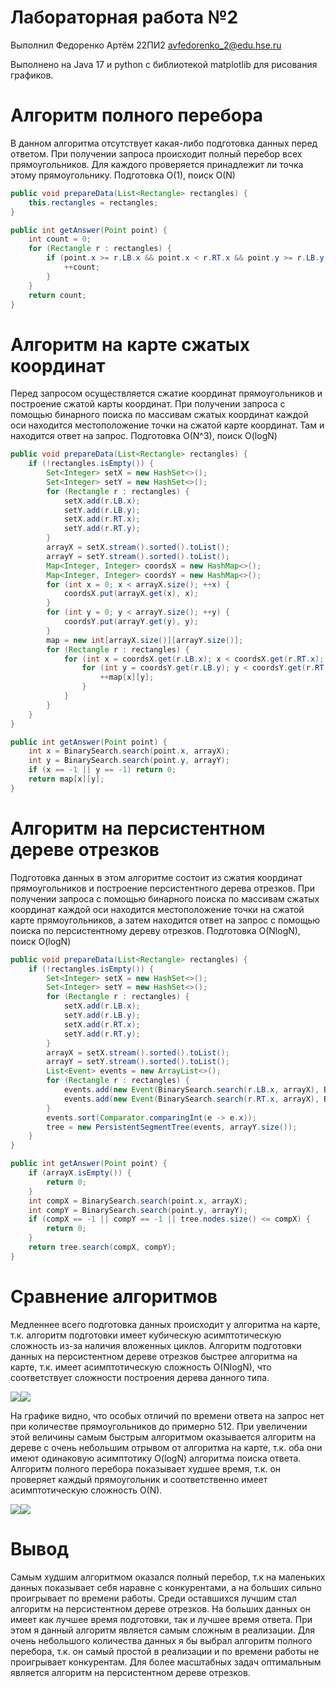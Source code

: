 # Лабораторная работа №2
Выполнил Федоренко Артём 22ПИ2 avfedorenko_2@edu.hse.ru

Выполнено на Java 17 и python с библиотекой matplotlib для рисования графиков.

# Алгоритм полного перебора
В данном алгоритма отсутствует какая-либо подготовка данных перед ответом. При получении запроса происходит полный перебор всех прямоугольников. Для каждого проверяется принадлежит ли точка этому прямоугольнику.
Подготовка O(1), поиск O(N)
```java
public void prepareData(List<Rectangle> rectangles) {
    this.rectangles = rectangles;
}

public int getAnswer(Point point) {
    int count = 0;
    for (Rectangle r : rectangles) {
        if (point.x >= r.LB.x && point.x < r.RT.x && point.y >= r.LB.y && point.y < r.RT.y) {
            ++count;
        }
    }
    return count;
}
```
# Алгоритм на карте сжатых координат
Перед запросом осуществляется сжатие координат прямоугольников и построение сжатой карты координат. При получении запроса с помощью бинарного поиска по массивам сжатых координат каждой оси находится местоположение точки на сжатой карте координат. Там и находится ответ на запрос.
Подготовка O(N^3), поиск O(logN)
```java
public void prepareData(List<Rectangle> rectangles) {
    if (!rectangles.isEmpty()) {
        Set<Integer> setX = new HashSet<>();
        Set<Integer> setY = new HashSet<>();
        for (Rectangle r : rectangles) {
            setX.add(r.LB.x);
            setY.add(r.LB.y);
            setX.add(r.RT.x);
            setY.add(r.RT.y);
        }
        arrayX = setX.stream().sorted().toList();
        arrayY = setY.stream().sorted().toList();
        Map<Integer, Integer> coordsX = new HashMap<>();
        Map<Integer, Integer> coordsY = new HashMap<>();
        for (int x = 0; x < arrayX.size(); ++x) {
            coordsX.put(arrayX.get(x), x);
        }
        for (int y = 0; y < arrayY.size(); ++y) {
            coordsY.put(arrayY.get(y), y);
        }
        map = new int[arrayX.size()][arrayY.size()];
        for (Rectangle r : rectangles) {
            for (int x = coordsX.get(r.LB.x); x < coordsX.get(r.RT.x); ++x) {
                for (int y = coordsY.get(r.LB.y); y < coordsY.get(r.RT.y); ++y) {
                    ++map[x][y];
                }
            }
        }
    }
}

public int getAnswer(Point point) {
    int x = BinarySearch.search(point.x, arrayX);
    int y = BinarySearch.search(point.y, arrayY);
    if (x == -1 || y == -1) return 0;
    return map[x][y];
}
```
# Алгоритм на персистентном дереве отрезков
Подготовка данных в этом алгоритме состоит из сжатия координат прямоугольников и построение персистентного дерева отрезков. При получении запроса с помощью бинарного поиска по массивам сжатых координат каждой оси находится местоположение точки на сжатой карте прямоугольников, а затем находится ответ на запрос с помощью поиска по персистентному дереву отрезков.
Подготовка O(NlogN), поиск O(logN)
```java
public void prepareData(List<Rectangle> rectangles) {
    if (!rectangles.isEmpty()) {
        Set<Integer> setX = new HashSet<>();
        Set<Integer> setY = new HashSet<>();
        for (Rectangle r : rectangles) {
            setX.add(r.LB.x);
            setY.add(r.LB.y);
            setX.add(r.RT.x);
            setY.add(r.RT.y);
        }
        arrayX = setX.stream().sorted().toList();
        arrayY = setY.stream().sorted().toList();
        List<Event> events = new ArrayList<>();
        for (Rectangle r : rectangles) {
            events.add(new Event(BinarySearch.search(r.LB.x, arrayX), BinarySearch.search(r.LB.y, arrayY), BinarySearch.search(r.RT.y, arrayY), 1));
            events.add(new Event(BinarySearch.search(r.RT.x, arrayX), BinarySearch.search(r.LB.y, arrayY), BinarySearch.search(r.RT.y, arrayY), -1));
        }
        events.sort(Comparator.comparingInt(e -> e.x));
        tree = new PersistentSegmentTree(events, arrayY.size());
    }
}

public int getAnswer(Point point) {
    if (arrayX.isEmpty()) {
        return 0;
    }
    int compX = BinarySearch.search(point.x, arrayX);
    int compY = BinarySearch.search(point.y, arrayY);
    if (compX == -1 || compY == -1 || tree.nodes.size() <= compX) {
        return 0;
    }
    return tree.search(compX, compY);
}
```

# Сравнение алгоритмов
Медленнее всего подготовка данных происходит у алгоритма на карте, т.к. алгоритм подготовки имеет кубическую асимптотическую сложность из-за наличия вложенных циклов. Алгоритм подготовки данных на персистентном дереве отрезков быстрее алгоритма на карте, т.к. имеет асимптотическую сложность O(NlogN), что соответствует сложности построения дерева данного типа.

![](artefacts/preparation.png)![](artefacts/preparation_log.png)

На графике видно, что особых отличий по времени ответа на запрос нет при количестве прямоугольников до примерно 512. При увеличении этой величины самым быстрым алгоритмом оказывается алгоритм на дереве с очень небольшим отрывом от алгоритма на карте, т.к. оба они имеют одинаковую асимптотику O(logN) алгоритма поиска ответа. Алгоритм полного перебора показывает худшее время, т.к. он проверяет каждый прямоугольник и соответственно имеет асимптотическую сложность O(N).

![](artefacts/answering.png)![](artefacts/answering_log.png)

# Вывод
Самым худшим алгоритмом оказался полный перебор, т.к на маленьких данных показывает себя наравне с конкурентами, а на больших сильно проигрывает по времени работы. Среди оставшихся лучшим стал алгоритм на персистентном дереве отрезков. На больших данных он имеет как лучшее время подготовки, так и лучшее время ответа. При этом я данный алгоритм является самым сложным в реализации.
Для очень небольшого количества данных я бы выбрал алгоритм полного перебора, т.к. он самый простой в реализации и по времени работы не проигрывает конкурентам. Для более масштабных задач оптимальным является алгоритм на персистентном дереве отрезков.

